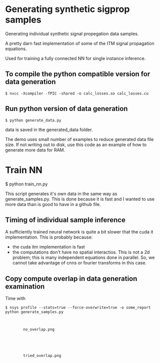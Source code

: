 # Generating synthetic sigprop samples
Generating individual synthetic signal propegation data samples.

A pretty darn fast implementation of some of the ITM signal propagation equations.

Used for training a fully connected NN for single instance inference.

## To compile the python compatible version for data generation

	$ nvcc -Xcompiler -fPIC -shared -o calc_losses.so calc_losses.cu

## Run python version of data generation

	$ python generate_data.py

data is saved in the generated_data folder.

The demo uses small number of examples to reduce generated data file size.  If not writing out to disk, use this code as an example of how to generate more data for RAM.

# Train NN
$ python train_nn.py

This script generates it's own data in the same way as generate_samples.py.  This is done because it is fast and I wanted to use more data than is good to have in a github file.

## Timing of individual sample inference
A sufficiently trained neural network is quite a bit slower that the cuda it implementation.  This is probably because:

- the cuda itm implementation is fast
- the computations don't have no spatial interactios.  This is not a 2d problem; this is many independent equations done in parallel.  So, we cannot take advantage of cnns or fourier transforms in this case.

## Copy compute overlap in data generation examination
Time with

	$ nsys profile --stats=true --force-overwrite=true -o some_report python generate_samples.py
	


            no_overlap.png
          
	  
	 


            tried_overlap.png
          
